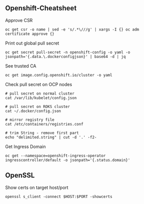 ## Openshift-Cheatsheet

Approve CSR

`oc get csr -o name | sed -e 's/.*\///g' | xargs -I {} oc adm certificate approve {}`


Print out global pull secret

`oc get secret pull-secret -n openshift-config -o yaml -o jsonpath='{.data.\.dockerconfigjson}' | base64 -d | jq`


See trusted CA

`oc get image.config.openshift.io/cluster -o yaml`


Check pull secret on OCP nodes
```
# pull secret on normal cluster
cat /var/lib/kubelet/config.json

# pull secret on ROKS cluster
cat ~/.docker/config.json

# mirror registry file
cat /etc/containers/registries.conf

# trim String - remove first part
echo "delimited.string" | cut -d '.' -f2-
```

Get Ingress Domain

`oc get --namespace=openshift-ingress-operator ingresscontroller/default -o jsonpath='{.status.domain}'`

## OpenSSL

Show certs on target host/port

`openssl s_client -connect $HOST:$PORT -showcerts`
